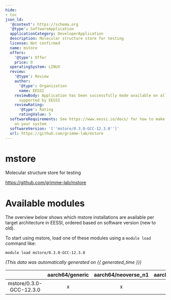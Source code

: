 ```yaml
---
hide:
- toc
json_ld:
  '@context': https://schema.org
  '@type': SoftwareApplication
  applicationCategory: DeveloperApplication
  description: Molecular structure store for testing
  license: Not confirmed
  name: mstore
  offers:
    '@type': Offer
    price: 0
  operatingSystem: LINUX
  review:
    '@type': Review
    author:
      '@type': Organization
      name: EESSI
    reviewBody: Application has been successfully made available on all architectures
      supported by EESSI
    reviewRating:
      '@type': Rating
      ratingValue: 5
  softwareRequirements: See https://www.eessi.io/docs/ for how to make EESSI available
    on your system
  softwareVersion: '[''mstore/0.3.0-GCC-12.3.0'']'
  url: https://github.com/grimme-lab/mstore
---
```


mstore
======


Molecular structure store for testing

https://github.com/grimme-lab/mstore
# Available modules


The overview below shows which mstore installations are available per target architecture in EESSI, ordered based on software version (new to old).

To start using mstore, load one of these modules using a `module load` command like:

```shell
module load mstore/0.3.0-GCC-12.3.0
```

*(This data was automatically generated on {{ generated_time }})*  

| |aarch64/generic|aarch64/neoverse_n1|aarch64/neoverse_v1|x86_64/generic|x86_64/amd/zen2|x86_64/amd/zen3|x86_64/amd/zen4|x86_64/intel/haswell|x86_64/intel/sapphirerapids|x86_64/intel/skylake_avx512|
| :---: | :---: | :---: | :---: | :---: | :---: | :---: | :---: | :---: | :---: | :---: |
|mstore/0.3.0-GCC-12.3.0|x|x|x|x|x|x|x|x|x|x|
